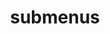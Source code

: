 ---
layout: page
title: submenus
nav: true
nav_order: 6
dropdown: true
children: 
    - title: projects
      permalink: /projects/
    - title: divider
    - title: publications
      permalink: /publications/
---